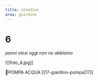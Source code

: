 ```yaml
---
title: stendino
area: giardino
---
```

# 6
_panni stesi oggi non ne abbiamo_

![[foto_4.jpg]]

👀POMPA ACQUA [[17-giardino-pompa|17]]
